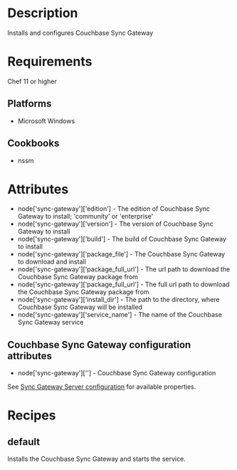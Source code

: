 Description
===========

Installs and configures Couchbase Sync Gateway

Requirements
============
Chef 11 or higher


Platforms
---------

* Microsoft Windows

Cookbooks
---------

* nssm

Attributes
==========
* node['sync-gateway']['edition'] - The edition of Couchbase Sync Gateway to install; 'community' or 'enterprise'
* node['sync-gateway']['version'] - The version of Couchbase Sync Gateway to install
* node['sync-gateway']['build'] - The build of Couchbase Sync Gateway to install
* node['sync-gateway']['package_file'] - The Couchbase Sync Gateway to download and install
* node['sync-gateway']['package_full_url'] - The url path to download the Couchbase Sync Gateway package from
* node['sync-gateway']['package_full_url'] - The full url path to download the Couchbase Sync Gateway package from
* node['sync-gateway']['install_dir'] - The path to the directory, where Couchbase Sync Gateway will be installed
* node['sync-gateway']['service_name'] - The name of the Couchbase Sync Gateway service

Couchbase Sync Gateway configuration attributes
-----------------------------------------------

* node['sync-gateway']['<propertyName>'] - Couchbase Sync Gateway configuration

See [Sync Gateway Server configuration](http://developer.couchbase.com/documentation/mobile/1.1.0/develop/guides/sync-gateway/configuring-sync-gateway/config-properties/index.html)
for available properties.

Recipes
=======

default
-------

Installs the Couchbase Sync Gateway and starts the service.

